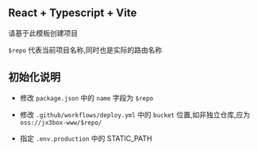 
## React + Typescript + Vite

请基于此模板创建项目

`$repo` 代表当前项目名称,同时也是实际的路由名称

## 初始化说明

- 修改 `package.json` 中的 `name` 字段为 `$repo`

- 修改 `.github/workflows/deploy.yml` 中的 `bucket` 位置,如非独立仓库,应为 `oss://jx3box-www/$repo/`

- 指定 `.env.production` 中的 <a>STATIC_PATH</a>

